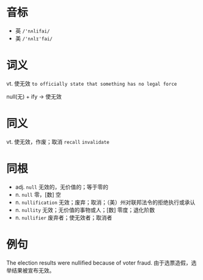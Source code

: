 # 音标

- 英 `/'nʌlifai/`
- 美 `/'nʌlɪ'fai/`

# 词义

vt. 使无效
`to officially state that something has no legal force`



null(无) + ify → 使无效

# 同义

vt. 使无效，作废；取消
`recall` `invalidate`

# 同根

- adj. `null` 无效的，无价值的；等于零的
- n. `null` 零，[数] 空
- n. `nullification` 无效；废弃；取消；（美）州对联邦法令的拒绝执行或承认
- n. `nullity` 无效；无价值的事物或人；[数] 零度；退化阶数
- n. `nullifier` 废弃者；使无效者；取消者

# 例句

The election results were nullified because of voter fraud.
由于选票造假，选举结果被宣布无效。


